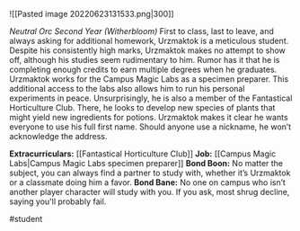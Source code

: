 ![[Pasted image 20220623131533.png|300]]

*Neutral Orc Second Year (Witherbloom)*
First to class, last to leave, and always asking for additional homework, Urzmaktok is a meticulous student. Despite his consistently high marks, Urzmaktok makes no attempt to show off, although his studies seem rudimentary to him. Rumor has it that he is completing enough credits to earn multiple degrees when he graduates. 
Urzmaktok works for the Campus Magic Labs as a specimen preparer. This additional access to the labs also allows him to run his personal experiments in peace. Unsurprisingly, he is also a member of the Fantastical Horticulture Club. There, he looks to develop new species of plants that might yield new ingredients for potions. 
Urzmaktok makes it clear he wants everyone to use his full first name. Should anyone use a nickname, he won’t acknowledge the address.

**Extracurriculars:** [[Fantastical Horticulture Club]]
**Job:** [[Campus Magic Labs|Campus Magic Labs specimen preparer]]
**Bond Boon:** No matter the subject, you can always find a partner to study with, whether it’s Urzmaktok or a classmate doing him a favor.
**Bond Bane:** No one on campus who isn’t another player character will study with you. If you ask, most shrug decline, saying you'll probably fail.

#student